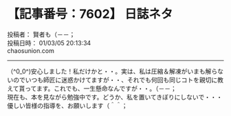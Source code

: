 # 【記事番号：7602】 日誌ネタ

投稿者： 賢者も（－－；  
投稿日時： 01/03/05 20:13:34  
chaosunion.com

---

（^0_0^)安心しました！私だけかと・・。実は、私は圧縮＆解凍がいまも解らないのでいつも師匠に迷惑かけてますが・・、それでも何回も同じコトを親切に教えて貰ってます。これでも、一生懸命なんですが・・。（－－；  
現在も、本を見ながら勉強中です。どうか、私を置いてきぼりにしないで・・・優しい皆様の指導を、お願いします（＾＾；